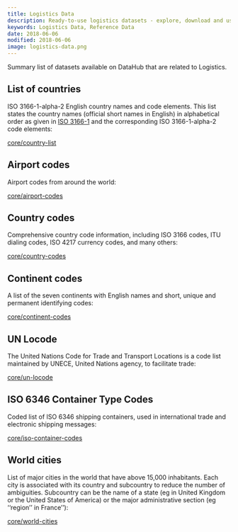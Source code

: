 ```yaml
---
title: Logistics Data
description: Ready-to-use logistics datasets - explore, download and use in your tool!
keywords: Logistics Data, Reference Data
date: 2018-06-06
modified: 2018-06-06
image: logistics-data.png
---
```


Summary list of datasets available on DataHub that are related to Logistics.

## List of countries

ISO 3166-1-alpha-2 English country names and code elements. This list states
the country names (official short names in English) in alphabetical order as
given in [ISO 3166-1][] and the corresponding ISO 3166-1-alpha-2 code elements:

[core/country-list](https://datahub.io/core/country-list)

[ISO 3166-1]: http://www.iso.org/iso/home/standards/country_codes.htm

## Airport codes

Airport codes from around the world:

[core/airport-codes](https://datahub.io/core/airport-codes)

## Country codes

Comprehensive country code information, including ISO 3166 codes, ITU dialing codes, ISO 4217 currency codes, and many others:

[core/country-codes](https://datahub.io/core/country-codes)

## Continent codes

A list of the seven continents with English names and short, unique and permanent identifying codes:

[core/continent-codes](https://datahub.io/core/continent-codes)

## UN Locode

The United Nations Code for Trade and Transport Locations is a code list maintained by UNECE, United Nations agency, to facilitate trade:

[core/un-locode](https://datahub.io/core/un-locode)

## ISO 6346 Container Type Codes

Coded list of ISO 6346 shipping containers, used in international trade and electronic shipping messages:

[core/iso-container-codes](https://datahub.io/core/iso-container-codes)

## World cities

List of major cities in the world that have above 15,000 inhabitants. Each city is associated with its country and subcountry to reduce the number of ambiguities. Subcountry can be the name of a state (eg in United Kingdom or the United States of America) or the major administrative section (eg ‘‘region’’ in France’’):

[core/world-cities](https://datahub.io/core/world-cities)

